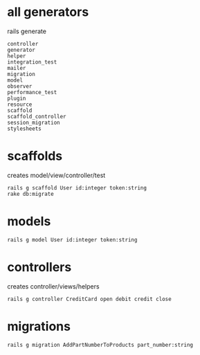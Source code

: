 # all generators

rails generate

    controller
    generator
    helper
    integration_test
    mailer
    migration
    model
    observer
    performance_test
    plugin
    resource
    scaffold
    scaffold_controller
    session_migration
    stylesheets

# scaffolds

creates model/view/controller/test

    rails g scaffold User id:integer token:string
    rake db:migrate

# models

    rails g model User id:integer token:string

# controllers

creates controller/views/helpers

    rails g controller CreditCard open debit credit close 
    
# migrations

    rails g migration AddPartNumberToProducts part_number:string
    
    